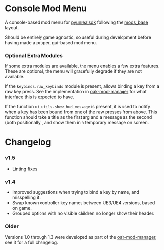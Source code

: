 # Console Mod Menu
A console-based mod menu for [pyunrealsdk](https://github.com/bl-sdk/pyunrealsdk/) following the
[mods_base](https://github.com/bl-sdk/mods_base/) layout.

Should be entirely game agnostic, so useful during development before having made a proper,
gui-based mod menu.

### Optional Extra Modules
If some extra modules are available, the menu enables a few extra features. These are optional, the
menu will gracefully degrade if they are not available.

If the `keybinds.raw_keybinds` module is present, allows binding a key from a raw key press. See
the implementation in
[oak-mod-manager](https://github.com/bl-sdk/oak-mod-manager/blob/master/src/keybinds/raw_keybinds.py)
for what interface this is expected to have.

If the function `ui_utils.show_hud_message` is present, it is used to notify when a key has been
bound from one of the raw presses from above. This function should take a title as the first arg and
a message as the second (both positionally), and show them in a temporary message on screen.

# Changelog

### v1.5
- Linting fixes

### v1.4
- Improved suggestions when trying to bind a key by name, and misspelling it.
- Swap known controller key names between UE3/UE4 versions, based on game.
- Grouped options with no visible children no longer show their header.
  
### Older
Versions 1.0 through 1.3 were developed as part of the
[oak-mod-manager](https://github.com/bl-sdk/oak-mod-manager/blob/master/changelog.md#v14), see it
for a full changelog.
